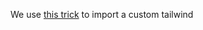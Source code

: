 We use [this
trick](https://zohaib.me/using-path-aliases-in-react-native-typescript-created-with-expo/) to import
a custom tailwind
